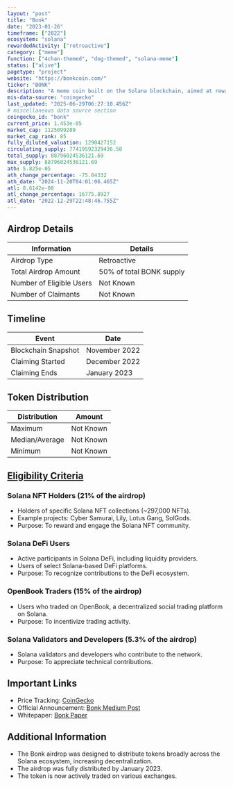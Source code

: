 ```yaml
---
layout: "post"
title: "Bonk"
date: "2023-01-26"
timeframe: ["2022"]
ecosystem: "solana"
rewardedActivity: ["retroactive"]
category: ["meme"]
function: ["4chan-themed", "dog-themed", "solana-meme"]
status: ["alive"]
pagetype: "project"
website: "https://bonkcoin.com/"
ticker: "BONK"
description: "A meme coin built on the Solana blockchain, aimed at rewarding and engaging the Solana community through decentralization and active participation."
mis-data-source: "coingecko"
last_updated: "2025-06-29T06:27:10.456Z"
# miscellaneous data source section
coingecko_id: "bonk"
current_price: 1.453e-05
market_cap: 1125099289
market_cap_rank: 85
fully_diluted_valuation: 1290427152
circulating_supply: 77419592329436.58
total_supply: 88796024536121.69
max_supply: 88796024536121.69
ath: 5.825e-05
ath_change_percentage: -75.04332
ath_date: "2024-11-20T04:01:06.465Z"
atl: 8.6142e-08
atl_change_percentage: 16775.8927
atl_date: "2022-12-29T22:48:46.755Z"
---
```


## Airdrop Details

| Information              | Details                  |
| ------------------------ | ------------------------ |
| Airdrop Type             | Retroactive              |
| Total Airdrop Amount     | 50% of total BONK supply |
| Number of Eligible Users | Not Known                |
| Number of Claimants      | Not Known                |

## Timeline

| Event               | Date          |
| ------------------- | ------------- |
| Blockchain Snapshot | November 2022 |
| Claiming Started    | December 2022 |
| Claiming Ends       | January 2023  |

## Token Distribution

| Distribution   | Amount    |
| -------------- | --------- |
| Maximum        | Not Known |
| Median/Average | Not Known |
| Minimum        | Not Known |

## [Eligibility Criteria](https://bonk.sfo3.cdn.digitaloceanspaces.com/docs/BONK-Paper.pdf)

### Solana NFT Holders (21% of the airdrop)

- Holders of specific Solana NFT collections (~297,000 NFTs).
- Example projects: Cyber Samurai, Lily, Lotus Gang, SolGods.
- Purpose: To reward and engage the Solana NFT community.

### Solana DeFi Users

- Active participants in Solana DeFi, including liquidity providers.
- Users of select Solana-based DeFi platforms.
- Purpose: To recognize contributions to the DeFi ecosystem.

### OpenBook Traders (15% of the airdrop)

- Users who traded on OpenBook, a decentralized social trading platform on Solana.
- Purpose: To incentivize trading activity.

### Solana Validators and Developers (5.3% of the airdrop)

- Solana validators and developers who contribute to the network.
- Purpose: To appreciate technical contributions.

## Important Links

- Price Tracking: [CoinGecko](https://www.coingecko.com/en/coins/bonk)
- Official Announcement: [Bonk Medium Post](https://medium.com/@bonk_inu/bonk-origin-overview-mission-1c94ed22d755)
- Whitepaper: [Bonk Paper](https://bonk.sfo3.cdn.digitaloceanspaces.com/docs/BONK-Paper.pdf)

## Additional Information

- The Bonk airdrop was designed to distribute tokens broadly across the Solana ecosystem, increasing decentralization.
- The airdrop was fully distributed by January 2023.
- The token is now actively traded on various exchanges.